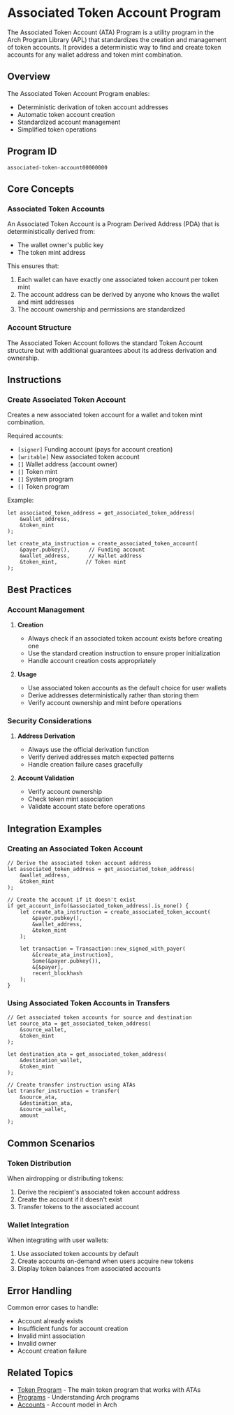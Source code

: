 # Associated Token Account Program

The Associated Token Account (ATA) Program is a utility program in the Arch Program Library (APL) that standardizes the creation and management of token accounts. It provides a deterministic way to find and create token accounts for any wallet address and token mint combination.

## Overview

The Associated Token Account Program enables:
- Deterministic derivation of token account addresses
- Automatic token account creation
- Standardized account management
- Simplified token operations

## Program ID

```text
associated-token-account00000000
```

## Core Concepts

### Associated Token Accounts
An Associated Token Account is a Program Derived Address (PDA) that is deterministically derived from:
- The wallet owner's public key
- The token mint address

This ensures that:
1. Each wallet can have exactly one associated token account per token mint
2. The account address can be derived by anyone who knows the wallet and mint addresses
3. The account ownership and permissions are standardized

### Account Structure
The Associated Token Account follows the standard Token Account structure but with additional guarantees about its address derivation and ownership.

## Instructions

### Create Associated Token Account
Creates a new associated token account for a wallet and token mint combination.

Required accounts:
- `[signer]` Funding account (pays for account creation)
- `[writable]` New associated token account
- `[]` Wallet address (account owner)
- `[]` Token mint
- `[]` System program
- `[]` Token program

Example:
```rust,ignore
let associated_token_address = get_associated_token_address(
    &wallet_address,
    &token_mint
);

let create_ata_instruction = create_associated_token_account(
    &payer.pubkey(),      // Funding account
    &wallet_address,      // Wallet address
    &token_mint,         // Token mint
);
```

## Best Practices

### Account Management
1. **Creation**
   - Always check if an associated token account exists before creating one
   - Use the standard creation instruction to ensure proper initialization
   - Handle account creation costs appropriately

2. **Usage**
   - Use associated token accounts as the default choice for user wallets
   - Derive addresses deterministically rather than storing them
   - Verify account ownership and mint before operations

### Security Considerations
1. **Address Derivation**
   - Always use the official derivation function
   - Verify derived addresses match expected patterns
   - Handle creation failure cases gracefully

2. **Account Validation**
   - Verify account ownership
   - Check token mint association
   - Validate account state before operations

## Integration Examples

### Creating an Associated Token Account

```rust,ignore
// Derive the associated token account address
let associated_token_address = get_associated_token_address(
    &wallet_address,
    &token_mint
);

// Create the account if it doesn't exist
if get_account_info(&associated_token_address).is_none() {
    let create_ata_instruction = create_associated_token_account(
        &payer.pubkey(),
        &wallet_address,
        &token_mint
    );

    let transaction = Transaction::new_signed_with_payer(
        &[create_ata_instruction],
        Some(&payer.pubkey()),
        &[&payer],
        recent_blockhash
    );
}
```

### Using Associated Token Accounts in Transfers

```rust,ignore
// Get associated token accounts for source and destination
let source_ata = get_associated_token_address(
    &source_wallet,
    &token_mint
);

let destination_ata = get_associated_token_address(
    &destination_wallet,
    &token_mint
);

// Create transfer instruction using ATAs
let transfer_instruction = transfer(
    &source_ata,
    &destination_ata,
    &source_wallet,
    amount
);
```

## Common Scenarios

### Token Distribution
When airdropping or distributing tokens:
1. Derive the recipient's associated token account address
2. Create the account if it doesn't exist
3. Transfer tokens to the associated account

### Wallet Integration
When integrating with user wallets:
1. Use associated token accounts by default
2. Create accounts on-demand when users acquire new tokens
3. Display token balances from associated accounts

## Error Handling

Common error cases to handle:
- Account already exists
- Insufficient funds for account creation
- Invalid mint association
- Invalid owner
- Account creation failure

## Related Topics
- [Token Program](./token-program.md) - The main token program that works with ATAs
- [Programs](../program/program.md) - Understanding Arch programs
- [Accounts](../program/accounts.md) - Account model in Arch

